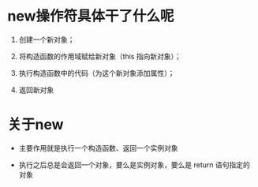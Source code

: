 # new操作符具体干了什么呢

1. 创建一个新对象；

2. 将构造函数的作用域赋给新对象（this 指向新对象）；

3. 执行构造函数中的代码（为这个新对象添加属性）；

4. 返回新对象



# 关于new

- 主要作用就是执行一个构造函数、返回一个实例对象

- 执行之后总是会返回一个对象，要么是实例对象，要么是 return 语句指定的对象